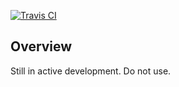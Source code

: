 [![Travis CI](https://travis-ci.org/robertkeizer/rabbit-chain.svg?branch=master)](https://travis-ci.org/robertkeizer/rabbit-chain)

## Overview

Still in active development. Do not use.
